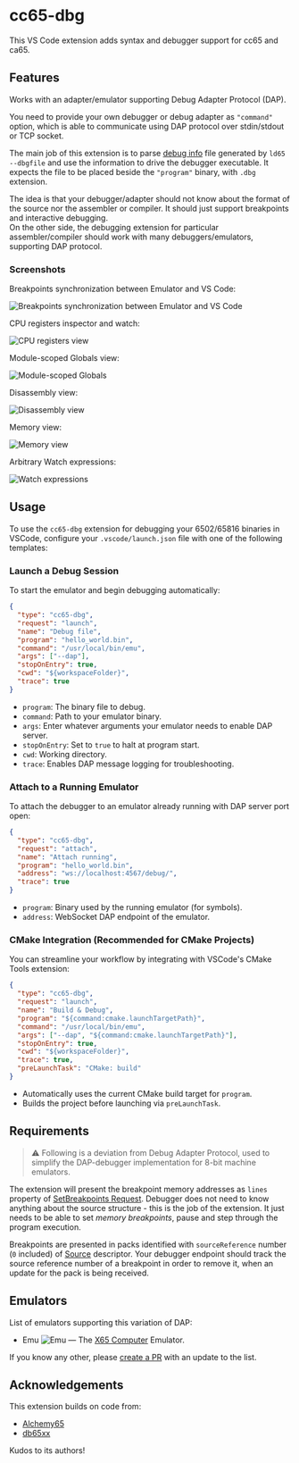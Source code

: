 # cc65-dbg

This VS Code extension adds syntax and debugger support for cc65 and ca65.

## Features

Works with an adapter/emulator supporting Debug Adapter Protocol (DAP).

You need to provide your own debugger or debug adapter as `"command"` option,
which is able to communicate using DAP protocol over stdin/stdout or TCP socket.

The main job of this extension is to parse [debug info][1] file generated by
`ld65 --dbgfile` and use the information to drive the debugger executable.
It expects the file to be placed beside the `"program"` binary,
with `.dbg` extension.

The idea is that your debugger/adapter should not know about the format of the source
nor the assembler or compiler. It should just support breakpoints and interactive debugging.  
On the other side, the debugging extension for particular assembler/compiler should work
with many debuggers/emulators, supporting DAP protocol.

[1]: https://cc65.github.io/doc/ld65.html#s7

### Screenshots

Breakpoints synchronization between Emulator and VS Code:

![Breakpoints synchronization between Emulator and VS Code](images/Emu_breakpoints_sync.png)

CPU registers inspector and watch:

![CPU registers view](images/CPU_registers.png)

Module-scoped Globals view:

![Module-scoped Globals](images/module_scoped_globals.png)

Disassembly view:

![Disassembly view](images/Disassembly.png)

Memory view:

![Memory view](images/Memory_View.png)

Arbitrary Watch expressions:

![Watch expressions](images/watch_expressions.png)

## Usage

To use the `cc65-dbg` extension for debugging your 6502/65816 binaries in VSCode,
configure your `.vscode/launch.json` file with one of the following templates:

### Launch a Debug Session

To start the emulator and begin debugging automatically:

```json
{
  "type": "cc65-dbg",
  "request": "launch",
  "name": "Debug file",
  "program": "hello_world.bin",
  "command": "/usr/local/bin/emu",
  "args": ["--dap"],
  "stopOnEntry": true,
  "cwd": "${workspaceFolder}",
  "trace": true
}
```

* `program`: The binary file to debug.
* `command`: Path to your emulator binary.
* `args`: Enter whatever arguments your emulator needs to enable DAP server.
* `stopOnEntry`: Set to `true` to halt at program start.
* `cwd`: Working directory.
* `trace`: Enables DAP message logging for troubleshooting.

### Attach to a Running Emulator

To attach the debugger to an emulator already running with DAP server port open:

```json
{
  "type": "cc65-dbg",
  "request": "attach",
  "name": "Attach running",
  "program": "hello_world.bin",
  "address": "ws://localhost:4567/debug/",
  "trace": true
}
```

* `program`: Binary used by the running emulator (for symbols).
* `address`: WebSocket DAP endpoint of the emulator.

### CMake Integration (Recommended for CMake Projects)

You can streamline your workflow by integrating with VSCode's CMake Tools extension:

```json
{
  "type": "cc65-dbg",
  "request": "launch",
  "name": "Build & Debug",
  "program": "${command:cmake.launchTargetPath}",
  "command": "/usr/local/bin/emu",
  "args": ["--dap", "${command:cmake.launchTargetPath}"],
  "stopOnEntry": true,
  "cwd": "${workspaceFolder}",
  "trace": true,
  "preLaunchTask": "CMake: build"
}
```

* Automatically uses the current CMake build target for `program`.
* Builds the project before launching via `preLaunchTask`.

## Requirements

> ⚠️ Following is a deviation from Debug Adapter Protocol, used to simplify
> the DAP-debugger implementation for 8-bit machine emulators.

The extension will present the breakpoint memory addresses as `lines` property
of [SetBreakpoints Request][2]. Debugger does not need to know anything
about the source structure - this is the job of the extension. It just needs to be able to
set *memory breakpoints*, pause and step through the program execution.

[2]: https://microsoft.github.io/debug-adapter-protocol/specification#Requests_SetBreakpoints

Breakpoints are presented in packs identified with `sourceReference` number
(`0` included) of [Source][3] descriptor. Your debugger endpoint should track the
source reference number of a breakpoint in order to remove it, when an update
for the pack is being received.

[3]: https://microsoft.github.io/debug-adapter-protocol/specification#Types_Source

## Emulators

List of emulators supporting this variation of DAP:

* Emu <img src="https://raw.githubusercontent.com/X65/emu/main/emu.gif" alt="Emu"> — The [X65 Computer](https://x65.zone/) Emulator.

If you know any other, please [create a PR][4] with an update to the list.

[4]: https://github.com/X65/cc65-dbg/pulls

## Acknowledgements

This extension builds on code from:

* [Alchemy65](https://github.com/AlchemicRaker/alchemy65)
* [db65xx](https://github.com/tmr4/db65xx)

Kudos to its authors!
